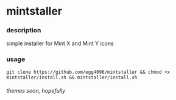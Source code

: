 # mintstaller
### description
simple installer for Mint X and Mint Y icons

### usage
```
git clone https://github.com/egg4096/mintstaller && chmod +x mintstaller/install.sh && mintstaller/install.sh
```
###### *themes soon, hopefully*
